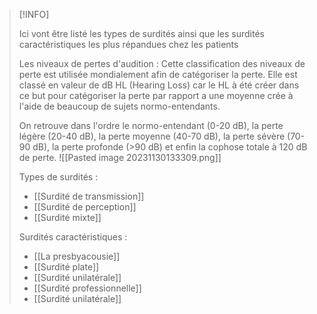 >[!INFO]
>
>Ici vont être listé les types de surdités ainsi que les surdités caractéristiques les plus répandues chez les patients
>
>Les niveaux de pertes d'audition :
>Cette classification des niveaux de perte est utilisée mondialement afin de catégoriser la perte. Elle est classé en valeur de dB HL (Hearing Loss) car le HL à été créer dans ce but pour catégoriser la perte par rapport a une moyenne crée à l'aide de beaucoup de sujets normo-entendants.
>
>On retrouve dans l'ordre le normo-entendant (0-20 dB), la perte légère (20-40 dB), la perte moyenne (40-70 dB), la perte sévère (70-90 dB), la perte profonde (>90 dB) et enfin la cophose totale à 120 dB de perte.
>![[Pasted image 20231130133309.png]]
>
>Types de surdités :
>- [[Surdité de transmission]]
>- [[Surdité de perception]]
>- [[Surdité mixte]]
>
>Surdités caractéristiques : 
>- [[La presbyacousie]]
>- [[Surdité plate]]
>- [[Surdité unilatérale]]
>- [[Surdité professionnelle]]
>- [[Surdité unilatérale]]

